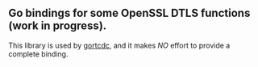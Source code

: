 ## Go bindings for some OpenSSL DTLS functions (work in progress).

This library is used by [gortcdc](https://github.com/xhs/gortcdc), and it makes *NO* effort to provide a complete binding.
